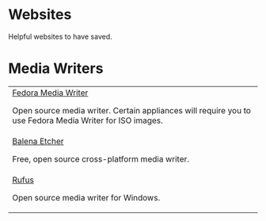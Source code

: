 # Websites
Helpful websites to have saved.

# Media Writers
<table>
  <tr>
    <td>
      <a href="https://fedoraproject.org/workstation/download/">Fedora Media Writer</a>
      <p>Open source media writer. Certain appliances will require you to use Fedora Media Writer for ISO images.</p>
    </td>
  </tr>
  <tr>
    <td>
      <a href="https://etcher.balena.io/">Balena Etcher</a>
      <p>Free, open source cross-platform media writer.</p>
    </td>
  </tr>
  <tr>
    <td>
      <a href="https://rufus.ie/en/">Rufus</a>
      <p>Open source media writer for Windows.</p>
    </td>
  </tr>
</table>
